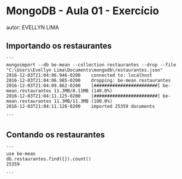 


# MongoDB - Aula 01 - Exercício
autor: EVELLYN LIMA

## Importando os restaurantes

    ```
	mongoimport --db be-mean --collection restaurantes --drop --file "C:\Users\Evellyn Lima\Documents\mongodb\restaurantes.json"
    2016-12-03T21:04:06.946-0200    connected to: localhost
	2016-12-03T21:04:06.985-0200    dropping: be-mean.restaurantes
	2016-12-03T21:04:09.862-0200    [########################] be-mean.restaurantes 11.3MB/8.11MB (140.0%)
	2016-12-03T21:04:11.125-0200    [########################] be-mean.restaurantes 11.3MB/11.3MB (100.0%)
	2016-12-03T21:04:11.126-0200    imported 25359 documents

    ```

## Contando os restaurantes

    ```
	use be-mean
    db.restaurantes.find({}).count()
    25359

    ```